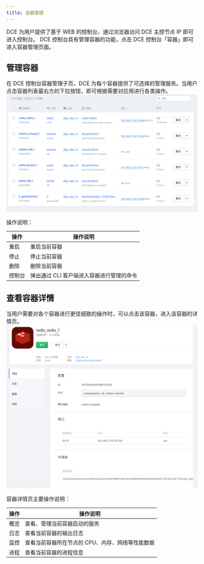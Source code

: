 ```yaml
---
title: 容器管理
---
```


DCE 为用户提供了基于 WEB 的控制台，通过浏览器访问 DCE 主控节点 IP 即可进入控制台。
DCE 控制台具有管理容器的功能，点击 DCE 控制台「容器」即可进入容器管理页面。

## 管理容器

在 DCE 控制台容器管理子页，DCE 为每个容器提供了可选择的管理服务。当用户点击容器列表最右方的下拉按钮，即可根据需要对应用进行各类操作。
![](container.jpg)

操作说明：

| 操作 | 操作说明 |
| ---- | ---- |
| 重启 | 重启当前容器 |
| 停止 | 停止当前容器 |
| 删除 | 删除当前容器 |
| 控制台 | 弹出通过 CLI 客户端进入容器进行管理的命令 |


## 查看容器详情

当用户需要对各个容器进行更佳细致的操作时，可以点击该容器，进入该容器的详情页。
![](container_info.jpg)

容器详情页主要操作说明：

| 操作 | 操作说明 |
| ----- | ----- |
| 概览 | 查看、管理当前容器启动的服务 |
| 日志 | 查看当前容器的输出日志 |
| 监控 | 查看当前容器所在节点的 CPU、内存、网络等性能数据 |
| 进程 | 查看当前容器的进程信息 |
